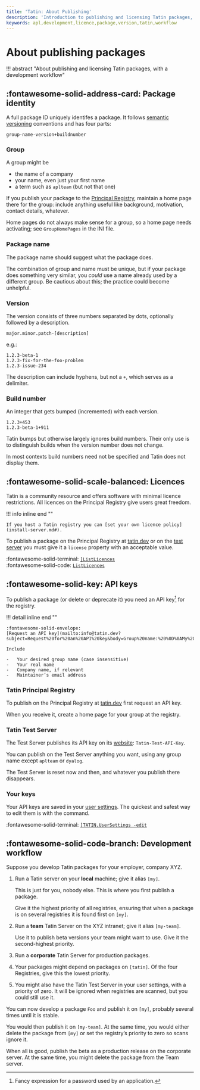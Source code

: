 ```yaml
---
title: 'Tatin: About Publishing'
description: 'Introduction to publishing and licensing Tatin packages, with suggested development workflow'
keywords: apl,development,licence,package,version,tatin,workflow
---
```

# About publishing packages

!!! abstract "About publishing and licensing Tatin packages, with a development workflow"


## :fontawesome-solid-address-card: Package identity

A full package ID uniquely identifes a package.
It follows [semantic versioning](glossary.md) conventions
and has four parts:

    group-name-version+buildnumber


### Group

A group might be

-   the name of a company
-   your name, even just your first name
-   a term such as `aplteam` (but not that one)

If you publish your package to the [Principal Registry](https://tatin.dev),
maintain a home page there for the group:
include anything useful like background, motivation, contact details, whatever.

Home pages do not always make sense for a group,
so a home page needs activating; see `GroupHomePages` in the INI file.


### Package name

The package name should suggest what the package does.

The combination of group and name must be unique,
but if your package does something very similar,
you _could_ use a name already used by a different group.
Be cautious about this; the practice could become unhelpful.


### Version

The version consists of three numbers separated by dots,
optionally followed by a description.

    major.minor.patch-[description]

e.g.:

    1.2.3-beta-1
    1.2.3-fix-for-the-foo-problem
    1.2.3-issue-234

The description can include hyphens, but not a `+`, which serves as a delimiter.


### Build number

An integer that gets bumped (incremented) with each version.

    1.2.3+453
    1.2.3-beta-1+911

Tatin bumps but otherwise largely ignores build numbers.
Their only use is to distinguish builds when the version number does not change.

In most contexts build numbers need not be specified and Tatin does not display them.


## :fontawesome-solid-scale-balanced: Licences

Tatin is a community resource and offers software with minimal licence restrictions.
All licences on the Principal Registry give users great freedom.

!!! info inline end ""

    If you host a Tatin registry you can [set your own licence policy](install-server.md#).

To publish a package on the Principal Registry at [tatin.dev](https://tatin.dev)
or on the [test server](https://test.tatin.dev)
you must give it a `license` property with an acceptable value.

:fontawesome-solid-terminal:
[`]ListLicences`](user-commands.md#list-licences)<br>
:fontawesome-solid-code:
[`ListLicences`](api.md#list-licences)


## :fontawesome-solid-key: API keys

To publish a package (or delete or deprecate it)
you need an API key[^apikey] for the registry.

[^apikey]: Fancy expression for a password used by an application.


!!! detail inline end ""

    :fontawesome-solid-envelope:
    [Request an API key](mailto:info@tatin.dev?subject=Request%20for%20an%20API%20key&body=Group%20name:%20%0D%0AMy%20name:%20%0D%0ACompany%20name:%20(if%20relevant)%0D%0AMaintainer%20email%20address:%20%0D%0A)

    Include

    -   Your desired group name (case insensitive)
    -   Your real name
    -   Company name, if relevant
    -   Maintainer’s email address

### Tatin Principal Registry

To publish on the Principal Registry at [tatin.dev](https://tatin.dev)
first request an API key.

When you receive it, create a home page for your group at the registry.
<!-- FIXME How? -->


### Tatin Test Server

The Test Server publishes its API key on its [website](https://test.tatin.dev): `Tatin-Test-API-Key`.

You can publish on the Test Server anything you want,
using any group name except `aplteam` or `dyalog`.

The Test Server is reset now and then,
and whatever you publish there disappears.


### Your keys

Your API keys are saved in your [user settings](user-settings.md).
The quickest and safest way to edit them is with the command.

:fontawesome-solid-terminal:
[`]TATIN.UserSettings -edit`](user-commands.md#user-settings)


## :fontawesome-solid-code-branch: Development workflow

Suppose you develop Tatin packages for your employer, company XYZ.

1.  Run a Tatin server on your **local** machine; give it alias `[my]`.

    This is just for you, nobody else. This is where you first publish a package.

    Give it the highest priority of all registries, ensuring that when a package is on several registries it is found first on `[my]`.

1.  Run a **team** Tatin Server on the XYZ intranet; give it alias `[my-team]`.

    Use it to publish beta versions your team might want to use. Give it the second-highest priority.

1.  Run a **corporate** Tatin Server for production packages.

1.  Your packages might depend on packages on `[tatin]`.
    Of the four Registries, give this the lowest priority.

1.  You might also have the Tatin Test Server in your user settings, with a priority of zero.
    It will be ignored when registries are scanned, but you could still use it.

You can now develop a package `Foo` and publish it on `[my]`, probably several times until it is stable.

You would then publish it on `[my-team]`. At the same time, you would either delete the package from `[my]` or set the registry’s priority to zero so scans ignore it.

When all is good, publish the beta as a production release on the corporate server.
At the same time, you might delete the package from the Team server.

